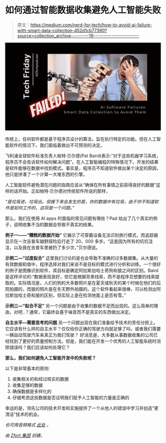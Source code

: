 # 如何通过智能数据收集避免人工智能失败

> 原文：<https://medium.com/nerd-for-tech/how-to-avoid-ai-failure-with-smart-data-collection-452d1cb77390?source=collection_archive---------19----------------------->

![](img/43e1eaf069fcdd430af31e05bfc08f29.png)

传统上，任何软件都是基于程序员设计的算法，旨在执行特定的功能。但在人工智能软件的情况下，我们面临着做出不可预测的决定。

飞利浦全球软件标准负责人帕特·贝尔德(Pat Baird)表示:“对于这些机器学习系统，程序员不会告诉软件如何解决问题”。在人工智能编程的特殊情况下，开发的结果是软件能够在数据中找到模式。事实是，程序员不知道软件做出某个决定的原因，他只是拼凑了一个计算一大堆东西的引擎。

人工智能软件避免潜在问题的指南应该从“确保在所有事情之前获得良好的数据”这样的话开始。正如帕特·贝尔德对传统软件所说的那样，

*“是垃圾进，垃圾出。但接下来会发生的是，你的数据中有垃圾，由于你不知道软件是如何工作的，这将是一个问题。”*

那么，我们在使用 AI apps 时面临的常见问题有哪些？Pad 给出了几个真实的例子，说明收集不当的数据会导致不真实的结果。

**例子一——“糟糕的数据开始”**
它展示了可穿戴设备无法识别旅行模式，而追踪器显示在一次吉普车越野探险后行走了 20，000 多步。“这是因为所有的坑坑洼洼，以及我在吉普车里被扔了多少次，”贝尔德说。

**示例二—“过度拟合”**
这里我们讨论的是也会导致不准确的过多数据集。从大量的有效数据和值中，程序选择对我们来说不是目标的模式进行分析和训练。一个很好的例子是图像识别软件，其目标是确定阿拉斯加哈士奇狗和狼之间的区别。Baird 是这样评论的:“数据表现良好，但它是根据背景线索，而不是程序员想要的线索提取的。实际情况是，人们的狗的大多数照片是在夏天或秋天的某个时候在他们的后院拍摄的，而狼的照片是在冬天野外拍摄的。这个软件看起来很棒，可以检测出阿拉斯加哈士奇和狼的区别，但实际上是在检测地面上是否有雪。”

**示例三—“拟合不足”**
另一个问题是由于收集的数据不足而出现的。这么简单的理由，对吧..？通常，它最终会基于噪音而不是真实的东西做出决定。

**自主水平—需要思考的问题** 另一个问题出现在我们准备给予技术的责任分担上。它应该有什么样的自主水平？仅仅给你正确的驾驶方向就足够了吗，或者我们需要一辆自动驾驶汽车来真正为我们驾驶？
好消息是，大多数从事数据收集的公司已经找到了更好的质量控制方法。但是，我们能在开发一个优秀的人工智能系统时消除错误吗？我们应该如何处理它？

**那么，我们如何避免人工智能开发中的失败呢？**

以下是非常基本的原则:

1.  收集相关的和经过核实的数据
2.  收集足够的数据
3.  确保数据是多样化的
4.  仔细考虑这些数据是否证明我们赋予人工智能的力量是正确的

幸运的是，领先公司的技术开发和实施提供了一个从他人的错误中学习并创造“更清洁”技术的机会。

*也可用音频格式* [*此处*](https://www.buzzsprout.com/965905/8435552) *。*

*由* [*Zfort 集团*](https://www.zfort.com/) *创建。*